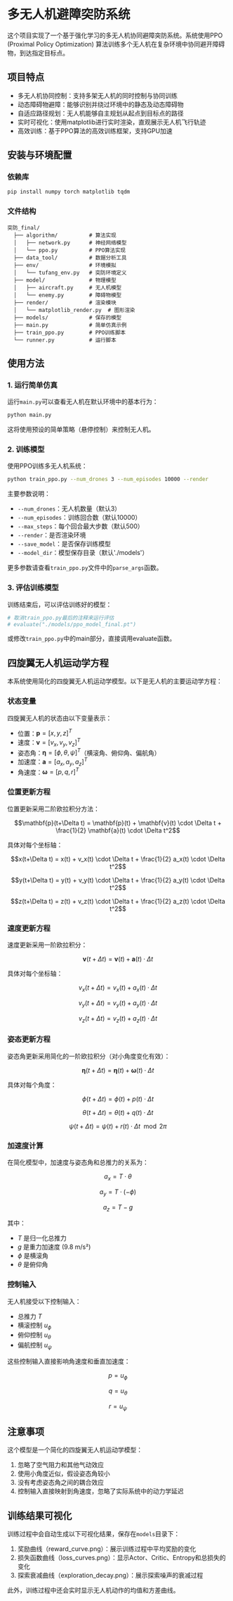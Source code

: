 # 多无人机避障突防系统

这个项目实现了一个基于强化学习的多无人机协同避障突防系统。系统使用PPO (Proximal Policy Optimization) 算法训练多个无人机在复杂环境中协同避开障碍物，到达指定目标点。

## 项目特点

- 多无人机协同控制：支持多架无人机的同时控制与协同训练
- 动态障碍物避障：能够识别并绕过环境中的静态及动态障碍物
- 自适应路径规划：无人机能够自主规划从起点到目标点的路径
- 实时可视化：使用matplotlib进行实时渲染，直观展示无人机飞行轨迹
- 高效训练：基于PPO算法的高效训练框架，支持GPU加速

## 安装与环境配置

### 依赖库
```bash
pip install numpy torch matplotlib tqdm
```

### 文件结构
```
突防_final/
  ├── algorithm/          # 算法实现
  │   ├── network.py      # 神经网络模型
  │   └── ppo.py          # PPO算法实现
  ├── data_tool/          # 数据分析工具
  ├── env/                # 环境模拟
  │   └── tufang_env.py   # 突防环境定义
  ├── model/              # 物理模型
  │   ├── aircraft.py     # 无人机模型
  │   └── enemy.py        # 障碍物模型
  ├── render/             # 渲染模块
  │   └── matplotlib_render.py  # 图形渲染
  ├── models/             # 保存的模型
  ├── main.py             # 简单仿真示例
  ├── train_ppo.py        # PPO训练脚本
  └── runner.py           # 运行脚本
```

## 使用方法

### 1. 运行简单仿真

运行`main.py`可以查看无人机在默认环境中的基本行为：

```bash
python main.py
```

这将使用预设的简单策略（悬停控制）来控制无人机。

### 2. 训练模型

使用PPO训练多无人机系统：

```bash
python train_ppo.py --num_drones 3 --num_episodes 10000 --render
```

主要参数说明：
- `--num_drones`：无人机数量（默认3）
- `--num_episodes`：训练回合数（默认10000）
- `--max_steps`：每个回合最大步数（默认500）
- `--render`：是否渲染环境
- `--save_model`：是否保存训练模型
- `--model_dir`：模型保存目录（默认'./models'）

更多参数请查看`train_ppo.py`文件中的`parse_args`函数。

### 3. 评估训练模型

训练结束后，可以评估训练好的模型：

```bash
# 取消train_ppo.py最后的注释来运行评估
# evaluate("./models/ppo_model_final.pt")
```

或修改`train_ppo.py`中的main部分，直接调用evaluate函数。

## 四旋翼无人机运动学方程

本系统使用简化的四旋翼无人机运动学模型。以下是无人机的主要运动学方程：

### 状态变量

四旋翼无人机的状态由以下变量表示：

- 位置：$\mathbf{p} = [x, y, z]^T$
- 速度：$\mathbf{v} = [v_x, v_y, v_z]^T$
- 姿态角：$\mathbf{\eta} = [\phi, \theta, \psi]^T$（横滚角、俯仰角、偏航角）
- 加速度：$\mathbf{a} = [a_x, a_y, a_z]^T$
- 角速度：$\mathbf{\omega} = [p, q, r]^T$

### 位置更新方程

位置更新采用二阶欧拉积分方法：

$$\mathbf{p}(t+\Delta t) = \mathbf{p}(t) + \mathbf{v}(t) \cdot \Delta t + \frac{1}{2} \mathbf{a}(t) \cdot \Delta t^2$$

具体对每个坐标轴：

$$x(t+\Delta t) = x(t) + v_x(t) \cdot \Delta t + \frac{1}{2} a_x(t) \cdot \Delta t^2$$

$$y(t+\Delta t) = y(t) + v_y(t) \cdot \Delta t + \frac{1}{2} a_y(t) \cdot \Delta t^2$$

$$z(t+\Delta t) = z(t) + v_z(t) \cdot \Delta t + \frac{1}{2} a_z(t) \cdot \Delta t^2$$

### 速度更新方程

速度更新采用一阶欧拉积分：

$$\mathbf{v}(t+\Delta t) = \mathbf{v}(t) + \mathbf{a}(t) \cdot \Delta t$$

具体对每个坐标轴：

$$v_x(t+\Delta t) = v_x(t) + a_x(t) \cdot \Delta t$$

$$v_y(t+\Delta t) = v_y(t) + a_y(t) \cdot \Delta t$$

$$v_z(t+\Delta t) = v_z(t) + a_z(t) \cdot \Delta t$$

### 姿态更新方程

姿态角更新采用简化的一阶欧拉积分（对小角度变化有效）：

$$\mathbf{\eta}(t+\Delta t) = \mathbf{\eta}(t) + \mathbf{\omega}(t) \cdot \Delta t$$

具体对每个角度：

$$\phi(t+\Delta t) = \phi(t) + p(t) \cdot \Delta t$$

$$\theta(t+\Delta t) = \theta(t) + q(t) \cdot \Delta t$$

$$\psi(t+\Delta t) = \psi(t) + r(t) \cdot \Delta t \mod 2\pi$$

### 加速度计算

在简化模型中，加速度与姿态角和总推力的关系为：

$$a_x = T \cdot \theta$$

$$a_y = T \cdot (-\phi)$$

$$a_z = T - g$$

其中：
- $T$ 是归一化总推力
- $g$ 是重力加速度 (9.8 m/s²)
- $\phi$ 是横滚角
- $\theta$ 是俯仰角

### 控制输入

无人机接受以下控制输入：

- 总推力 $T$
- 横滚控制 $u_{\phi}$
- 俯仰控制 $u_{\theta}$
- 偏航控制 $u_{\psi}$

这些控制输入直接影响角速度和垂直加速度：

$$p = u_{\phi}$$

$$q = u_{\theta}$$

$$r = u_{\psi}$$

## 注意事项

这个模型是一个简化的四旋翼无人机运动学模型：

1. 忽略了空气阻力和其他气动效应
2. 使用小角度近似，假设姿态角较小
3. 没有考虑姿态角之间的耦合效应
4. 控制输入直接映射到角速度，忽略了实际系统中的动力学延迟

## 训练结果可视化

训练过程中会自动生成以下可视化结果，保存在`models`目录下：

1. 奖励曲线（reward_curve.png）：展示训练过程中平均奖励的变化
2. 损失函数曲线（loss_curves.png）：显示Actor、Critic、Entropy和总损失的变化
3. 探索衰减曲线（exploration_decay.png）：展示探索噪声的衰减过程

此外，训练过程中还会实时显示无人机动作的均值和方差曲线。 
